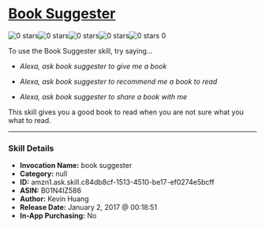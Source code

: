 # [Book Suggester](http://alexa.amazon.com/#skills/amzn1.ask.skill.c84db8cf-1513-4510-be17-ef0274e5bcff)
![0 stars](../../images/ic_star_border_black_18dp_1x.png)![0 stars](../../images/ic_star_border_black_18dp_1x.png)![0 stars](../../images/ic_star_border_black_18dp_1x.png)![0 stars](../../images/ic_star_border_black_18dp_1x.png)![0 stars](../../images/ic_star_border_black_18dp_1x.png) 0

To use the Book Suggester skill, try saying...

* *Alexa, ask book suggester to give me a book*

* *Alexa, ask book suggester to recommend me a book to read*

* *Alexa, ask book suggester to share a book with me*

This skill gives you a good book to read when you are not sure what you what to read.

***

### Skill Details

* **Invocation Name:** book suggester
* **Category:** null
* **ID:** amzn1.ask.skill.c84db8cf-1513-4510-be17-ef0274e5bcff
* **ASIN:** B01N4IZ586
* **Author:** Kevin Huang
* **Release Date:** January 2, 2017 @ 00:18:51
* **In-App Purchasing:** No
